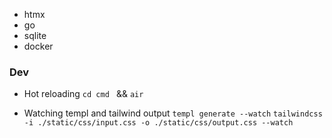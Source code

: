 - htmx
- go
- sqlite
- docker

### Dev

- Hot reloading
  `cd cmd ` && `air`

- Watching templ and tailwind output
  `templ generate --watch`
  `tailwindcss -i ./static/css/input.css -o ./static/css/output.css --watch`
